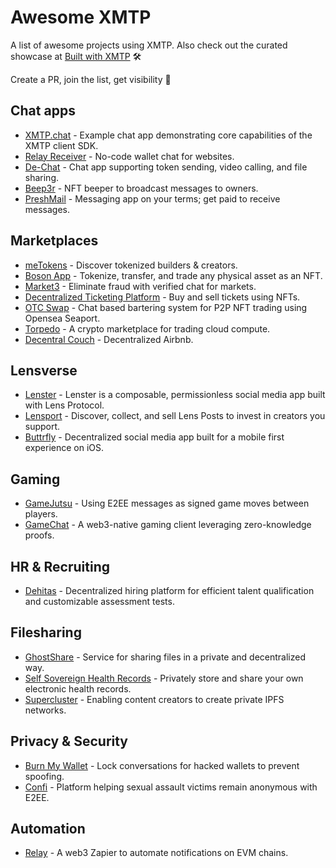 # Awesome XMTP

A list of awesome projects using XMTP. Also check out the curated showcase at [Built with XMTP](https://xmtp.org/built-with-xmtp) 🛠️

Create a PR, join the list, get visibility 👀

## Chat apps

* [XMTP.chat](https://github.com/xmtp/example-chat-react) - Example chat app demonstrating core capabilities of the XMTP client SDK.
* [Relay Receiver](https://github.com/relaycc/sybil-interface-receiver) - No-code wallet chat for websites.
* [De-Chat](https://github.com/De-Chat) - Chat app supporting token sending, video calling, and file sharing.
* [Beep3r](https://github.com/FUTUREPRIMITIVEXYZ/bb3-beep3r) - NFT beeper to broadcast messages to owners.
* [PreshMail](https://github.com/agxmbhir/relay) - Messaging app on your terms; get paid to receive messages.

## Marketplaces

* [meTokens](https://github.com/meTokens/meTokens-core) - Discover tokenized builders & creators.
* [Boson App](https://github.com/bosonprotocol) - Tokenize, transfer, and trade any physical asset as an NFT.
* [Market3](https://github.com/openmagic-io/openmagic-community-marketplace-demo) - Eliminate fraud with verified chat for markets.
* [Decentralized Ticketing Platform](https://github.com/arthurka-o/decentralized-ticket-platform) - Buy and sell tickets using NFTs.
* [OTC Swap](https://github.com/Aqrare/eth-nyc) - Chat based bartering system for P2P NFT trading using Opensea Seaport.
* [Torpedo](https://twitter.com/AnthonyZhou101) - A crypto marketplace for trading cloud compute.
* [Decentral Couch](https://github.com/jeffzwang/ethsf) - Decentralized Airbnb.

## Lensverse

* [Lenster](https://github.com/lensterxyz/lenster) - Lenster is a composable, permissionless social media app built with Lens Protocol.
* [Lensport](https://lensport.io/) - Discover, collect, and sell Lens Posts to invest in creators you support.
* [Buttrfly](https://www.buttrfly.app/) - Decentralized social media app built for a mobile first experience on iOS.

## Gaming

* [GameJutsu](https://github.com/ChainHackers) - Using E2EE messages as signed game moves between players.
* [GameChat](https://github.com/orgs/ethsfX22/repositories) - A web3-native gaming client leveraging zero-knowledge proofs.

## HR & Recruiting

* [Dehitas](https://github.com/Lampros-Tech/hireverse/tree/development) - Decentralized hiring platform for efficient talent qualification and customizable assessment tests.

## Filesharing

* [GhostShare](https://github.com/Ghostshare) - Service for sharing files in a private and decentralized way.
* [Self Sovereign Health Records](https://github.com/yash-deore/sshr-hackfs) - Privately store and share your own electronic health records.
* [Supercluster](https://github.com/dysntr/supercluster) - Enabling content creators to create private IPFS networks.

## Privacy & Security

* [Burn My Wallet](https://github.com/NikitaVr/burnmywallet) - Lock conversations for hacked wallets to prevent spoofing.
* [Confi](https://github.com/SaraGabriela/Confi) - Platform helping sexual assault victims remain anonymous with E2EE.

## Automation

* [Relay](https://grappelliproject.com/) - A web3 Zapier to automate notifications on EVM chains.
